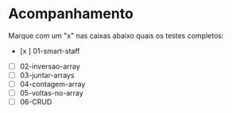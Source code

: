 # Acompanhamento

Marque com um "x" nas caixas abaixo quais os testes completos:

 - [x ] 01-smart-staff
 - [ ] 02-inversao-array
 - [ ] 03-juntar-arrays
 - [ ] 04-contagem-array
 - [ ] 05-voltas-no-array
 - [ ] 06-CRUD
